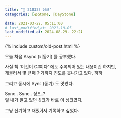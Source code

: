 ```yaml
---
title: "🌱 210329 싱크"
categories: [🪨Stone, 🌱DayStone]

date: 2021-03-29. 05:11:00
# last_modified_at: 2021-10-05
last_modified_at: 2024-08-29. 22:24
---
```


{% include custom/old-post.html %}

오늘 처음 Async (비동기) 를 공부했다.  

사실 책 '이것이 C#이다' 에도 수록되어 있는 내용이긴 하지만,  
게을러서 몇 년째 거기까지 진도를 못나가고 있다. 하하  

그리고 동시에 Sync (동기) 도 맛봤다.  

Sync.. Sync.. 싱크..?  
헐 내가 알고 있던 싱크가 바로 이 싱크였다.  

그냥 신기하고 재밌어서 기록하고 싶었다.  
